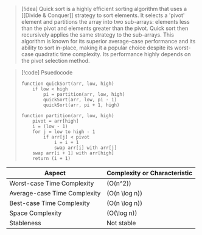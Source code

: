 > [!idea]
> Quick sort is a highly efficient sorting algorithm that uses a [[Divide & Conquer]] strategy to sort elements. It selects a 'pivot' element and partitions the array into two sub-arrays: elements less than the pivot and elements greater than the pivot. Quick sort then recursively applies the same strategy to the sub-arrays. This algorithm is known for its superior average-case performance and its ability to sort in-place, making it a popular choice despite its worst-case quadratic time complexity. Its performance highly depends on the pivot selection method.

> [!code] Psuedocode
> ```
> function quickSort(arr, low, high)
>     if low < high
>         pi = partition(arr, low, high)
>         quickSort(arr, low, pi - 1)
>         quickSort(arr, pi + 1, high)
> 
> function partition(arr, low, high)
>     pivot = arr[high]
>     i = (low - 1)
>     for j = low to high - 1
>         if arr[j] < pivot
>             i = i + 1
>             swap arr[i] with arr[j]
>     swap arr[i + 1] with arr[high]
>     return (i + 1)
> ```

| Aspect                           | Complexity or Characteristic       |
| -------------------------------- | ---------------------------------- |
| Worst-case Time Complexity   | \(O(n^2)\)                         |
| Average-case Time Complexity | \(O(n \log n)\)                    |
| Best-case Time Complexity    | \(O(n \log n)\)                    |
| Space Complexity             | \(O(\log n)\)                      |
| Stableness                   | Not stable                         |
